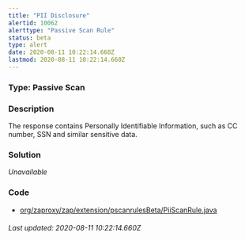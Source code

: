 ```yaml
---
title: "PII Disclosure"
alertid: 10062
alerttype: "Passive Scan Rule"
status: beta
type: alert
date: 2020-08-11 10:22:14.660Z
lastmod: 2020-08-11 10:22:14.660Z
---
```

### Type: Passive Scan

### Description
The response contains Personally Identifiable Information, such as CC number, SSN and similar sensitive data.

### Solution

_Unavailable_

### Code

 * [org/zaproxy/zap/extension/pscanrulesBeta/PiiScanRule.java](https://github.com/zaproxy/zap-extensions/blob/master/addOns/pscanrulesBeta/src/main/java/org/zaproxy/zap/extension/pscanrulesBeta/PiiScanRule.java)

###### Last updated: 2020-08-11 10:22:14.660Z
